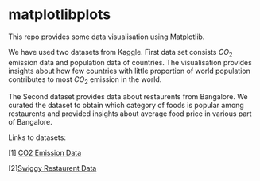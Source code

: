 # matplotlibplots
This repo provides some data visualisation using Matplotlib.

We have used two datasets from Kaggle. 
First data set consists $CO_2$ emission data and population data of countries. The visualisation provides insights about how few countries with little proportion of world population contributes to most $CO_2$ emission in the world.

The Second dataset provides data about restaurents from Bangalore. We curated the dataset to obtain which category of foods is popular among restaurents and provided insights about average food price in various part of Bangalore.

Links to datasets:

[1]
<a href="https://www.kaggle.com/datasets/moazzimalibhatti/co2-emission-by-countries-year-wise-17502022?resource=download" target="_blank">CO2 Emission Data</a>

[2]<a href="https://www.kaggle.com/datasets/moazzimalibhatti/co2-emission-by-countries-year-wise-17502022?resource=download](https://www.kaggle.com/datasets/manishmathias/swiggy-bangalore" target="_blank">Swiggy Restaurent Data</a>
